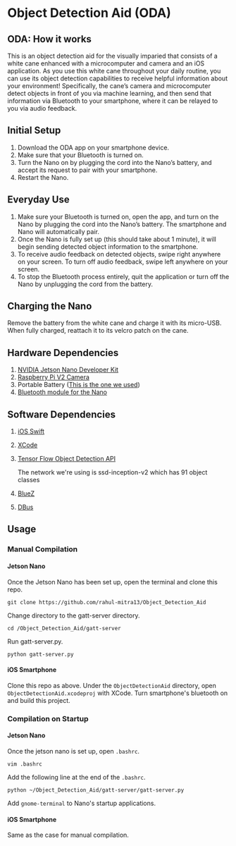 # Object Detection Aid (ODA)

<p align="center>

<img src="https://github.com/rahul-mitra13/Object_Detection_Aid/blob/main/Images/Close-Up_ODA_Cane.png" width="500" height="250">

</p>
 
## ODA: How it works

This is an object detection aid for the visually imparied that consists of a white cane enhanced with a microcomputer and camera and an iOS application. As you use this white cane throughout your daily routine, you can use its object detection capabilities to receive helpful information about your environment! Specifically, the cane’s camera and microcomputer detect objects in front of you via machine learning, and then send that information via Bluetooth to your smartphone, where it can be relayed to you via audio feedback.

## Initial Setup

1. Download the ODA app on your smartphone device.
2. Make sure that your Bluetooth is turned on.
3. Turn the Nano on by plugging the cord into the Nano’s battery, and accept its request to pair with your smartphone.
4. Restart the Nano.

## Everyday Use 

1. Make sure your Bluetooth is turned on, open the app, and turn on the Nano by plugging the cord into the Nano’s battery. The smartphone and Nano will automatically pair.
2. Once the Nano is fully set up (this should take about 1 minute), it will begin sending detected object information to the smartphone.
3. To receive audio feedback on detected objects, swipe right anywhere on your screen. To turn off audio feedback, swipe left anywhere on your screen.
4. To stop the Bluetooth process entirely, quit the application or turn off the Nano by unplugging the cord from the battery.

## Charging the Nano 

Remove the battery from the white cane and charge it with its micro-USB. When fully charged, reattach it to its velcro patch on the cane.

## Hardware Dependencies

1. [NVIDIA Jetson Nano Developer Kit](https://developer.nvidia.com/embedded/jetson-nano-developer-kit)
2. [Raspberry Pi V2 Camera](https://www.raspberrypi.org/products/camera-module-v2/)
3. Portable Battery ([This is the one we used](https://www.amazon.com/INIU-Portable-20000mAh-High-speed-Flashlight/dp/B07YPY31FL))
4. [Bluetooth module for the Nano](https://www.amazon.com/Makeronics-Wireless-Bluetooth-Assembly-Instruction/dp/B07X2NLL85/ref=sr_1_2_sspa?dchild=1&keywords=intel+8265ngw&qid=1618940446&sr=8-2-spons&psc=1&spLa=ZW5jcnlwdGVkUXVhbGlmaWVyPUFQS0syQ1NSMFJGRjImZW5jcnlwdGVkSWQ9QTAzMzMxMTEyU0VFSjc4VDlPM09GJmVuY3J5cHRlZEFkSWQ9QTA3ODI0NzIxUEM2TUo0NE1GNU01JndpZGdldE5hbWU9c3BfYXRmJmFjdGlvbj1jbGlja1JlZGlyZWN0JmRvTm90TG9nQ2xpY2s9dHJ1ZQ==)


## Software Dependencies

1. [iOS Swift](https://developer.apple.com/swift/)
2. [XCode](https://developer.apple.com/xcode/)
3. [Tensor Flow Object Detection API](https://www.tensorflow.org/api_docs)

   The network we're using is ssd-inception-v2 which has 91 object classes

3. [BlueZ](http://www.bluez.org/)
4. [DBus](https://www.freedesktop.org/wiki/Software/dbus/)

## Usage 

### Manual Compilation 

#### Jetson Nano 

Once the Jetson Nano has been set up, open the terminal and clone this repo. 

`git clone https://github.com/rahul-mitra13/Object_Detection_Aid`

Change directory to the gatt-server directory.

`cd /Object_Detection_Aid/gatt-server`

Run gatt-server.py. 

`python gatt-server.py`

#### iOS Smartphone

Clone this repo as above. Under the `ObjectDetectionAid` directory, open `ObjectDetectionAid.xcodeproj` with XCode. Turn smartphone's bluetooth on and build this project. 

### Compilation on Startup

#### Jetson Nano 

Once the jetson nano is set up, open `.bashrc`.

`vim .bashrc` 

Add the following line at the end of the `.bashrc`. 

`python ~/Object_Detection_Aid/gatt-server/gatt-server.py`

Add `gnome-terminal` to Nano's startup applications. 

#### iOS Smartphone 

Same as the case for manual compilation.






